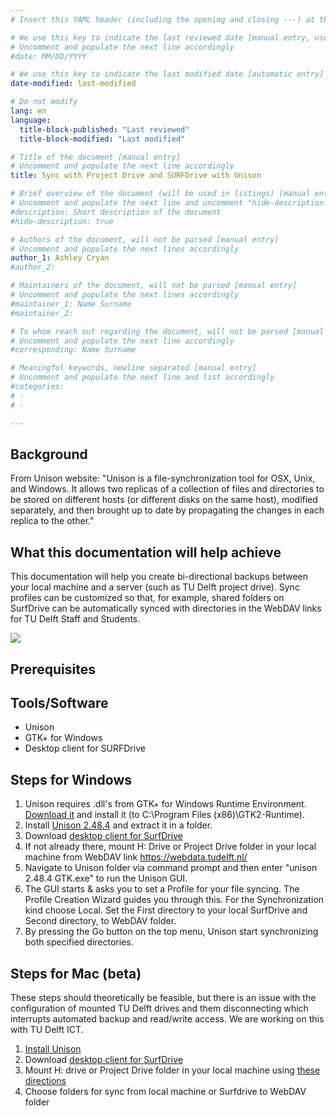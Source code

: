 ```yaml
---
# Insert this YAML header (including the opening and closing ---) at the beginning of the document and fill it out accordingly

# We use this key to indicate the last reviewed date [manual entry, use MM/DD/YYYY]
# Uncomment and populate the next line accordingly
#date: MM/DD/YYYY

# We use this key to indicate the last modified date [automatic entry]
date-modified: last-modified

# Do not modify
lang: en
language: 
  title-block-published: "Last reviewed"
  title-block-modified: "Last modified"

# Title of the document [manual entry]
# Uncomment and populate the next line accordingly
title: Sync with Project Drive and SURFDrive with Unison

# Brief overview of the document (will be used in listings) [manual entry]
# Uncomment and populate the next line and uncomment "hide-description: true".
#description: Short description of the document
#hide-description: true

# Authors of the document, will not be parsed [manual entry]
# Uncomment and populate the next lines accordingly
author_1: Ashley Cryan
#author_2:

# Maintainers of the document, will not be parsed [manual entry]
# Uncomment and populate the next lines accordingly
#maintainer_1: Name Surname
#maintainer_2:

# To whom reach out regarding the document, will not be parsed [manual entry]
# Uncomment and populate the next line accordingly
#corresponding: Name Surname

# Meaningful keywords, newline separated [manual entry]
# Uncomment and populate the next line and list accordingly
#categories: 
# - 
# - 

---
```


## Background

From Unison website: "Unison is a file-synchronization tool for OSX, Unix, and Windows. It allows two replicas of a collection of files and directories to be stored on different hosts (or different disks on the same host), modified separately, and then brought up to date by propagating the changes in each replica to the other." 

## What this documentation will help achieve
This documentation will help you create bi-directional backups between your local machine and a server (such as TU Delft project drive). Sync profiles can be customized so that, for example, shared folders on SurfDrive can be automatically synced with directories in the WebDAV links for TU Delft Staff and Students.

![](https://gitlab.tudelft.nl/acryan/data-management-for-researchers/-/wikis/uploads/635e3939d32a78f12d693351fb910adb/Untitled_Document32.png)

## Prerequisites

## Tools/Software
* Unison
* GTK+ for Windows
* Desktop client for SURFDrive

## Steps for Windows
1. Unison requires .dll's from GTK+ for Windows Runtime Environment. [Download it]( https://sourceforge.net/projects/gtk-win/) and install it (to C:\Program Files (x86)\GTK2-Runtime).
2. Install [Unison 2.48.4](https://www.irif.fr/~vouillon/unison/) and extract it in a folder.
3. Download [desktop client for SurfDrive](https://www.surf.nl/en/surfdrive-store-and-share-your-files-securely-in-the-cloud/downloads-for-surfdrive?dst=n1463)
4. If not already there, mount H: Drive or Project Drive folder in your local machine from WebDAV link https://webdata.tudelft.nl/ 
5. Navigate to Unison folder via command prompt and then enter "unison 2.48.4 GTK.exe" to run the Unison GUI.
6. The GUI starts & asks you to set a Profile for your file syncing. The Profile Creation Wizard guides you through this. For the Synchronization kind choose Local. Set the First directory to your local SurfDrive and Second directory, to WebDAV folder. 
7. By pressing the Go button on the top menu, Unison start synchronizing both specified directories. 

## Steps for Mac (beta)
These steps should theoretically be feasible, but there is an issue with the configuration of mounted TU Delft drives and them disconnecting which interrupts automated backup and read/write access. We are working on this with TU Delft ICT.

1. [Install Unison](https://www.cis.upenn.edu/~bcpierce/unison/)
2. Download [desktop client for SurfDrive](https://www.surf.nl/en/surfdrive-store-and-share-your-files-securely-in-the-cloud/downloads-for-surfdrive?dst=n1463)
3. Mount H: drive or Project Drive folder in your local machine using [these directions](https://help.dreamhost.com/hc/en-us/articles/216473527-Accessing-WebDAV-with-Mac-OS-X-and-Linux)
4. Choose folders for sync from local machine or Surfdrive to WebDAV folder

